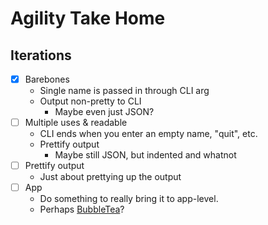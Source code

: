 # Agility Take Home

## Iterations

+ [x] Barebones
    + Single name is passed in through CLI arg
    + Output non-pretty to CLI
        + Maybe even just JSON?
+ [ ] Multiple uses & readable
    + CLI ends when you enter an empty name, "quit", etc.
    + Prettify output
        + Maybe still JSON, but indented and whatnot
+ [ ] Prettify output
    + Just about prettying up the output
+ [ ] App
    + Do something to really bring it to app-level.
    + Perhaps [BubbleTea](https://github.com/charmbracelet/bubbletea)?
